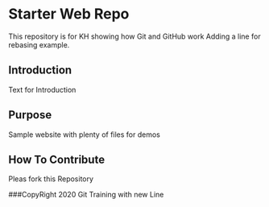 # Starter Web Repo

This repository is for KH showing how Git and GitHub work
Adding a line for rebasing example.

## Introduction

Text for Introduction

## Purpose

Sample website with plenty of files for demos

## How To Contribute

Pleas fork this Repository

###CopyRight
2020 Git Training
  with new Line	
			
